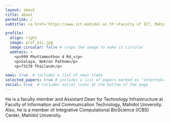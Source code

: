 ```yaml
---
layout: about
title: about
permalink: /
subtitle: <a href='https://www.ict.mahidol.ac.th'>Faculty of ICT, Mahidol University</a>

profile:
  align: right
  image: prof_pic.jpg
  image_circular: false # crops the image to make it circular
  address: >
    <p>999 Phuttamonthon 4 Rd,</p>
    <p>Salaya, Nakron Pathom</p>
    <p>73170 Thailand</p>

news: true  # includes a list of news items
selected_papers: true # includes a list of papers marked as "selected={true}"
social: true  # includes social icons at the bottom of the page
---
```


He is a faculty member and Assistant Dean for Technology Infrastructure at Faculty of Information and Communication Technology, Mahidol University. Also, he is a member of Integrative Computational BioScience (ICBS) Center, Mahidol University.
